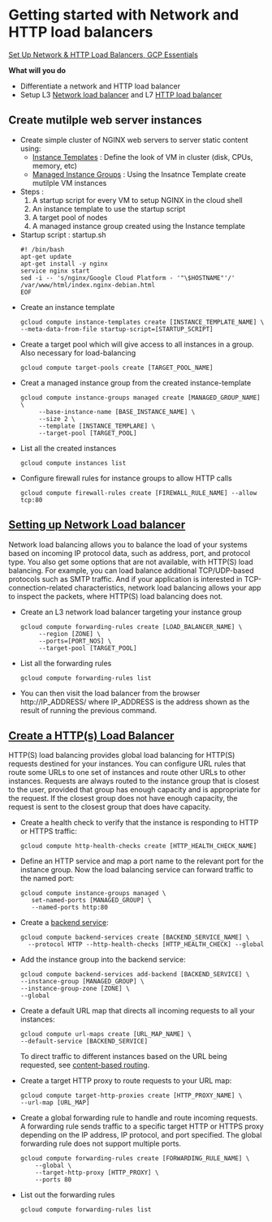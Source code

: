 # Getting started with Network and HTTP load balancers

[Set Up Network & HTTP Load Balancers, GCP Essentials](https://youtu.be/1ZW59HrRUzw)

**What will you do**
* Differentiate a network and HTTP load balancer
* Setup L3 [Network load balancer](https://cloud.google.com/compute/docs/load-balancing/network/)
and L7 [HTTP load balancer](https://cloud.google.com/compute/docs/load-balancing/http/) 

## Create mutilple web server instances
*   Create simple cluster of NGINX web servers to server static content using:
    * [Instance Templates](https://cloud.google.com/compute/docs/instance-templates) : Define the look of VM in cluster (disk, CPUs, memory, etc)
    * [Managed Instance Groups](https://cloud.google.com/compute/docs/instance-groups/) : Using the Insatnce Template create mutilple VM instances
* Steps :
    1.  A startup script for every VM to setup NGINX in the cloud shell
    2. An instance template to use the startup script
    3. A target pool of nodes
    4. A managed instance group created using the Instance template
* Startup script : startup.sh
    ```
    #! /bin/bash
    apt-get update
    apt-get install -y nginx
    service nginx start
    sed -i -- 's/nginx/Google Cloud Platform - '"\$HOSTNAME"'/' /var/www/html/index.nginx-debian.html
    EOF
    ```
* Create an instance template
    ```
    gcloud compute instance-templates create [INSTANCE_TEMPLATE_NAME] \ --meta-data-from-file startup-script=[STARTUP_SCRIPT]
    ```
* Create a target pool which will give access to all instances in a group. Also necessary for load-balancing
    ```
    gcloud compute target-pools create [TARGET_POOL_NAME]
    ```
* Creat a managed instance group from the created instance-template
    ```
    gcloud compute instance-groups managed create [MANAGED_GROUP_NAME] \
         --base-instance-name [BASE_INSTANCE_NAME] \
         --size 2 \
         --template [INSTANCE_TEMPLARE] \
         --target-pool [TARGET_POOL]
    ```
* List all the created instances
    ```
    gcloud compute instances list 
    ```
* Configure firewall rules for instance groups to allow HTTP calls
    ```
    gcloud compute firewall-rules create [FIREWALL_RULE_NAME] --allow tcp:80
    ```

##  [Setting up Network Load balancer](https://cloud.google.com/compute/docs/load-balancing/network/)
Network load balancing allows you to balance the load of your systems based on incoming IP protocol data, such as address, port, and protocol type. You also get some options that are not available, with HTTP(S) load balancing. For example, you can load balance additional TCP/UDP-based protocols such as SMTP traffic. And if your application is interested in TCP-connection-related characteristics, network load balancing allows your app to inspect the packets, where HTTP(S) load balancing does not.

* Create an L3 network load balancer targeting your instance group
    ```
    gcloud compute forwarding-rules create [LOAD_BALANCER_NAME] \
         --region [ZONE] \
         --ports=[PORT_NOS] \
         --target-pool [TARGET_POOL]
    ```
* List all the forwarding rules
    ```
    gcloud compute forwarding-rules list
    ```
* You can then visit the load balancer from the browser http://IP_ADDRESS/ where IP_ADDRESS is the address shown as the result of running the previous command.

## [Create a HTTP(s) Load Balancer](https://cloud.google.com/compute/docs/load-balancing/http/)
HTTP(S) load balancing provides global load balancing for HTTP(S) requests destined for your instances. You can configure URL rules that route some URLs to one set of instances and route other URLs to other instances. Requests are always routed to the instance group that is closest to the user, provided that group has enough capacity and is appropriate for the request. If the closest group does not have enough capacity, the request is sent to the closest group that does have capacity.

* Create a health check to verify that the instance is responding to HTTP or HTTPS traffic:
    ```
    gcloud compute http-health-checks create [HTTP_HEALTH_CHECK_NAME]
    ```
* Define an HTTP service and map a port name to the relevant port for the instance group. Now the load balancing service can forward traffic to the named port:
    ```
    gcloud compute instance-groups managed \
       set-named-ports [MANAGED_GROUP] \
       --named-ports http:80
    ```
* Create a [backend service](https://cloud.google.com/compute/docs/reference/latest/backendServices):
    ```
    gcloud compute backend-services create [BACKEND_SERVICE_NAME] \
      --protocol HTTP --http-health-checks [HTTP_HEALTH_CHECK] --global
    ```
* Add the instance group into the backend service:
    ```
    gcloud compute backend-services add-backend [BACKEND_SERVICE] \
    --instance-group [MANAGED_GROUP] \
    --instance-group-zone [ZONE] \
    --global
    ```
* Create a default URL map that directs all incoming requests to all your instances:
    ```
    gcloud compute url-maps create [URL_MAP_NAME] \
    --default-service [BACKEND_SERVICE]
    ```
    To direct traffic to different instances based on the URL being requested, see [content-based routing](https://cloud.google.com/compute/docs/load-balancing/http/content-based-example).

* Create a target HTTP proxy to route requests to your URL map:
    ```
    gcloud compute target-http-proxies create [HTTP_PROXY_NAME] \
    --url-map [URL_MAP]
    ```
* Create a global forwarding rule to handle and route incoming requests. A forwarding rule sends traffic to a specific target HTTP or HTTPS proxy depending on the IP address, IP protocol, and port specified. The global forwarding rule does not support multiple ports.
    ```
    gcloud compute forwarding-rules create [FORWARDING_RULE_NAME] \
        --global \
        --target-http-proxy [HTTP_PROXY] \
        --ports 80
    ```
* List out the forwarding rules
    ```
    gcloud compute forwarding-rules list
    ```